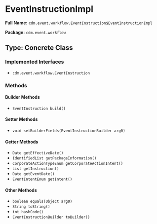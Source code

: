 # EventInstructionImpl

**Full Name:** `cdm.event.workflow.EventInstruction$EventInstructionImpl`

**Package:** `cdm.event.workflow`

## Type: Concrete Class

### Implemented Interfaces

- `cdm.event.workflow.EventInstruction`

### Methods

#### Builder Methods

- `EventInstruction build()`

#### Setter Methods

- `void setBuilderFields(EventInstructionBuilder arg0)`

#### Getter Methods

- `Date getEffectiveDate()`
- `IdentifiedList getPackageInformation()`
- `CorporateActionTypeEnum getCorporateActionIntent()`
- `List getInstruction()`
- `Date getEventDate()`
- `EventIntentEnum getIntent()`

#### Other Methods

- `boolean equals(Object arg0)`
- `String toString()`
- `int hashCode()`
- `EventInstructionBuilder toBuilder()`

